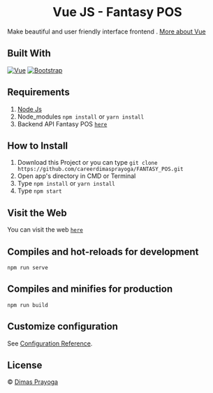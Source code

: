 <h1 align='center'>Vue JS - Fantasy POS</h1>

Make beautiful and user friendly interface frontend . [More about Vue](https://vuejs.org/)

## Built With

[![Vue](https://img.shields.io/badge/Vue-v2.6.11-green)](https://github.com/vuejs/vue)
[![Bootstrap](https://img.shields.io/badge/Bootstrap-v4.5.x-blue)](https://github.com/bootstrap-vue/bootstrap-vue)

## Requirements

1. <a href="https://nodejs.org/en/download/">Node Js</a>
2. Node_modules `npm install` or `yarn install`
3. Backend API Fantasy POS [`here`](https://github.com/careerdimasprayoga/FANTASY_POS/tree/master/Backend)

## How to Install

1. Download this Project or you can type `git clone https://github.com/careerdimasprayoga/FANTASY_POS.git`
2. Open app's directory in CMD or Terminal
3. Type `npm install` or `yarn install`
4. Type `npm start`

## Visit the Web

You can visit the web [`here`](https://www.google.com/)

## Compiles and hot-reloads for development

```
npm run serve
```

## Compiles and minifies for production

```
npm run build
```

## Customize configuration

See [Configuration Reference](https://cli.vuejs.org/config/).

## License

© [Dimas Prayoga](https://github.com/career.dimasprayoga/)
